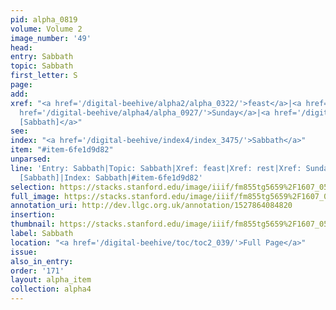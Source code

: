 ```yaml
---
pid: alpha_0819
volume: Volume 2
image_number: '49'
head: 
entry: Sabbath
topic: Sabbath
first_letter: S
page: 
add: 
xref: "<a href='/digital-beehive/alpha2/alpha_0322/'>feast</a>|<a href='/digital-beehive/alpha4/alpha_0797/'>rest</a>|<a
  href='/digital-beehive/alpha4/alpha_0927/'>Sunday</a>|<a href='/digital-beehive/num4/num_1239'>930
  [Sabbath]</a>"
see: 
index: "<a href='/digital-beehive/index4/index_3475/'>Sabbath</a>"
item: "#item-6fe1d9d82"
unparsed: 
line: 'Entry: Sabbath|Topic: Sabbath|Xref: feast|Xref: rest|Xref: Sunday|Xref: 930
  [Sabbath]|Index: Sabbath|#item-6fe1d9d82'
selection: https://stacks.stanford.edu/image/iiif/fm855tg5659%2F1607_0516/324,2576,2984,494/full/0/default.jpg
full_image: https://stacks.stanford.edu/image/iiif/fm855tg5659%2F1607_0516/full/full/0/default.jpg
annotation_uri: http://dev.llgc.org.uk/annotation/1527864084820
insertion: 
thumbnail: https://stacks.stanford.edu/image/iiif/fm855tg5659%2F1607_0516/324,2576,600,180/250,/0/default.jpg
label: Sabbath
location: "<a href='/digital-beehive/toc/toc2_039/'>Full Page</a>"
issue: 
also_in_entry: 
order: '171'
layout: alpha_item
collection: alpha4
---
```


